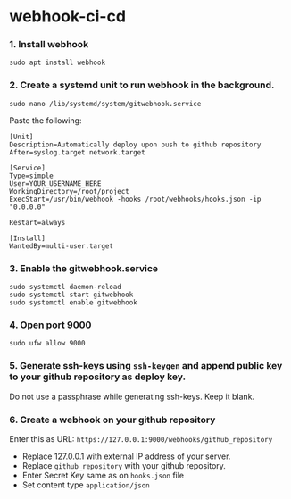 # webhook-ci-cd

### 1. Install webhook 
`sudo apt install webhook`

### 2. Create a systemd unit to run webhook in the background.
    sudo nano /lib/systemd/system/gitwebhook.service

Paste the following:
    
```
[Unit]
Description=Automatically deploy upon push to github repository
After=syslog.target network.target

[Service]
Type=simple
User=YOUR_USERNAME_HERE
WorkingDirectory=/root/project
ExecStart=/usr/bin/webhook -hooks /root/webhooks/hooks.json -ip "0.0.0.0"

Restart=always

[Install]
WantedBy=multi-user.target
```

### 3. Enable the gitwebhook.service
```
sudo systemctl daemon-reload
sudo systemctl start gitwebhook
sudo systemctl enable gitwebhook
```

### 4. Open port 9000
`sudo ufw allow 9000`

### 5. Generate ssh-keys using `ssh-keygen` and append public key to your github repository as deploy key.
Do not use a passphrase while  generating ssh-keys. Keep it blank.

### 6. Create a webhook on your github repository 
Enter this as URL:
`https://127.0.0.1:9000/webhooks/github_repository`

* Replace 127.0.0.1 with external IP address of your server. 
* Replace `github_repository` with your github repository.
* Enter Secret Key same as on `hooks.json` file
* Set content type `application/json`
